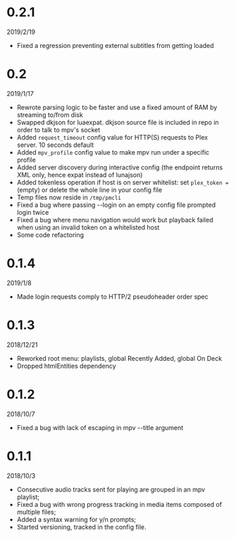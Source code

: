 # 0.2.1
2019/2/19

- Fixed a regression preventing external subtitles from getting loaded


# 0.2
2019/1/17

- Rewrote parsing logic to be faster and use a fixed amount of RAM by streaming to/from disk
- Swapped dkjson for luaexpat. dkjson source file is included in repo in order to talk to mpv's socket
- Added `request_timeout` config value for HTTP(S) requests to Plex server. 10 seconds default
- Added `mpv_profile` config value to make mpv run under a specific profile
- Added server discovery during interactive config (the endpoint returns XML only, hence expat instead of lunajson)
- Added tokenless operation if host is on server whitelist: set `plex_token = ` (empty) or delete the whole line in your config file
- Temp files now reside in `/tmp/pmcli`
- Fixed a bug where passing --login on an empty config file prompted login twice
- Fixed a bug where menu navigation would work but playback failed when using an invalid token on a whitelisted host
- Some code refactoring


# 0.1.4
2019/1/8

- Made login requests comply to HTTP/2 pseudoheader order spec


# 0.1.3
2018/12/21

- Reworked root menu: playlists, global Recently Added, global On Deck
- Dropped htmlEntities dependency


# 0.1.2
2018/10/7

- Fixed a bug with lack of escaping in mpv --title argument


# 0.1.1
2018/10/3

- Consecutive audio tracks sent for playing are grouped in an mpv playlist;
- Fixed a bug with wrong progress tracking in media items composed of multiple files;
- Added a syntax warning for y/n prompts;
- Started versioning, tracked in the config file.

